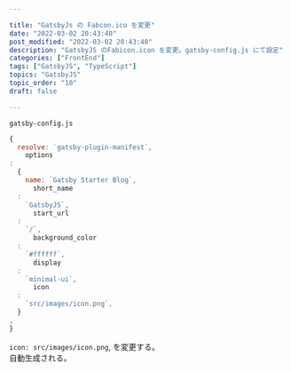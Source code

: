 ```yaml
---

title: "GatsbyJs の Fabcon.ico を変更"
date: "2022-03-02 20:43:40"
post_modified: "2022-03-02 20:43:40"
description: "GatsbyJS のFabicon.icon を変更。gatsby-config.js にて設定"
categories: ["FrontEnd"]
tags: ["GatsbyJS", "TypeScript"]
topics: "GatsbyJS"
topic_order: "10"
draft: false

---
```


`gatsby-config.js`

```js
{
  resolve: `gatsby-plugin-manifest`,
    options
:
  {
    name: `Gatsby Starter Blog`,
      short_name
  :
    `GatsbyJS`,
      start_url
  :
    `/`,
      background_color
  :
    `#ffffff`,
      display
  :
    `minimal-ui`,
      icon
  :
    `src/images/icon.png`,
  }
,
}
```

`icon: src/images/icon.png`, を変更する。  
自動生成される。
